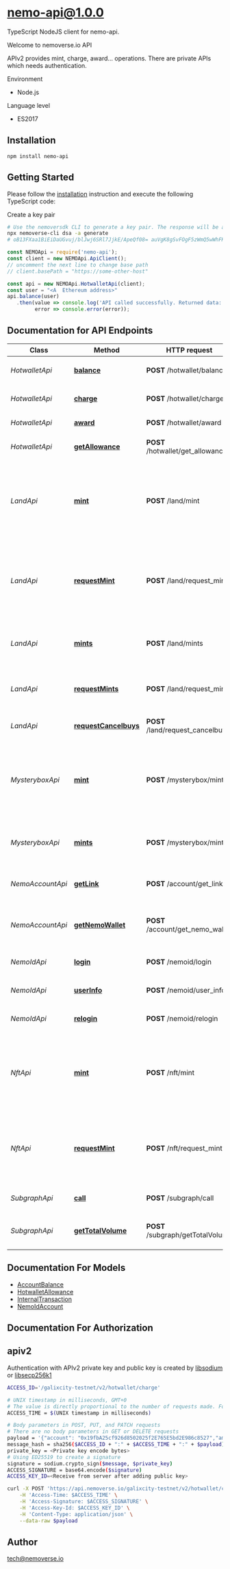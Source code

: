 # nemo-api@1.0.0

TypeScript NodeJS client for nemo-api.

Welcome to nemoverse.io API

APIv2 provides mint, charge, award... operations. There are private APIs which needs authentication.

Environment

* Node.js

Language level

* ES2017

## Installation

```shell
npm install nemo-api
```

## Getting Started

Please follow the [installation](#installation) instruction and execute the following TypeScript code:

Create a key pair
```sh
# Use the nemoversdk CLI to generate a key pair. The response will be a private key and a public key
npx nemoverse-cli dsa -a generate
# oB13FXaa1BiEiDaUGvuj/blJwj6SRl7JjkE/ApeQf08= auVgK8gSvFOgF5zWmQ5wWhFKImyl5/ka59dcRZtzcDA=
```

```typescript
const NEMOApi = require('nemo-api');
const client = new NEMOApi.ApiClient();
// uncomment the next line to change base path
// client.basePath = "https://some-other-host"

const api = new NEMOApi.HotwalletApi(client);
const user = "<A  Ethereum address>"
api.balance(user)
   .then(value => console.log('API called successfully. Returned data: ', value.body),
         error => console.error(error));
```

## Documentation for API Endpoints

Class | Method | HTTP request | Description
------------ | ------------- | ------------- | -------------
*HotwalletApi* | [**balance**](./HotwalletApi.md#balance) | **POST** /hotwallet/balance | Account's hotwallet information
*HotwalletApi* | [**charge**](./HotwalletApi.md#charge) | **POST** /hotwallet/charge | Deduct balance from the user's account
*HotwalletApi* | [**award**](./HotwalletApi.md#award) | **POST** /hotwallet/award | Award token to user
*HotwalletApi* | [**getAllowance**](./HotwalletApi.md#getAllowance) | **POST** /hotwallet/get_allowance | Get user's approval for the service
*LandApi* | [**mint**](./LandApi.md#mint) | **POST** /land/mint | Send a transaction to mint an NFT Land and transfer it to an account, executed by the minter. Get UUID of NFT Land if successful
*LandApi* | [**requestMint**](./LandApi.md#requestMint) | **POST** /land/request_mint | Send a transaction to mint an NFT Land and transfer it to an account, executed by the user. Get UUID of NFT Land if successful
*LandApi* | [**mints**](./LandApi.md#mints) | **POST** /land/mints | Send batch transaction to mint multiple NFT Land, executed by the minter
*LandApi* | [**requestMints**](./LandApi.md#requestMints) | **POST** /land/request_mints | Send batch transaction to mint multiple NFT Land, executed by the user
*LandApi* | [**requestCancelbuys**](./LandApi.md#requestCancelbuys) | **POST** /land/request_cancelbuys | Send batch request cancel buy
*MysteryboxApi* | [**mint**](./MysteryboxApi.md#mint) | **POST** /mysterybox/mint | Send a transaction to mint an NFT BOX and transfer it to an account, executed by the minter. Get UUID of NFT if successful
*MysteryboxApi* | [**mints**](./MysteryboxApi.md#mints) | **POST** /mysterybox/mints | Send batch transaction to mint multiple NFT BOX, executed by the minter
*NemoAccountApi* | [**getLink**](./NemoAccountApi.md#getLink) | **POST** /account/get_link | Get a list of Metamask addresses linked to Nemo Wallet
*NemoAccountApi* | [**getNemoWallet**](./NemoAccountApi.md#getNemoWallet) | **POST** /account/get_nemo_wallet | Get the Nemo Wallet address that is linked from the Metamask address
*NemoIdApi* | [**login**](./NemoIdApi.md#login) | **POST** /nemoid/login | Login and get NemoIdAccount's information
*NemoIdApi* | [**userInfo**](./NemoIdApi.md#userInfo) | **POST** /nemoid/user_info | Get NemoIdAccount's information
*NemoIdApi* | [**relogin**](./NemoIdApi.md#relogin) | **POST** /nemoid/relogin | Relogin and get NemoIdAccount's information
*NftApi* | [**mint**](./NftApi.md#mint) | **POST** /nft/mint | Send a transaction to mint an NFT and transfer it to an account, executed by the minter. Get UUID of NFT if successful
*NftApi* | [**requestMint**](./NftApi.md#requestMint) | **POST** /nft/request_mint | Send a transaction to mint an NFT and transfer it to an account, executed by the user. Get UUID of NFT if successful
*SubgraphApi* | [**call**](./SubgraphApi.md#call) | **POST** /subgraph/call | Execute a GraphQL query on subgraph
*SubgraphApi* | [**getTotalVolume**](./SubgraphApi.md#getTotalVolume) | **POST** /subgraph/getTotalVolume | Calculate the total volume of the marketplace on the subgraph


## Documentation For Models

 - [AccountBalance](./AccountBalance.md)
 - [HotwalletAllowance](./HotwalletAllowance.md)
 - [InternalTransaction](./InternalTransaction.md)
 - [NemoIdAccount](./NemoIdAccount.md)


## Documentation For Authorization


## apiv2

Authentication with APIv2 private key and public key is created by [libsodium](https://libsodium.gitbook.io) or [libsecp256k1](https://github.com/bitcoin-core/secp256k1)

```bash
ACCESS_ID='/galixcity-testnet/v2/hotwallet/charge'

# UNIX timestamp in milliseconds, GMT+0
# The value is directly proportional to the number of requests made. For example, in systems that generate multiple requests simultaneously, a sequential counter must be used because ACCESS_TIME(request n+1) > ACCESS_TIME(request n).
ACCESS_TIME = $(UNIX timestamp in milliseconds)

# Body parameters in POST, PUT, and PATCH requests
# There are no body parameters in GET or DELETE requests
payload = '{"account": "0x19fbA25cf926d8502025f2E765E5bd2E986c8527","amount": "1000000"}'
message_hash = sha256($ACCESS_ID + ":" + $ACCESS_TIME + ":" + $payload)
private_key = <Private key encode bytes>
# Using ED25519 to create a signature
signature = sodium.crypto_sign($message, $private_key)
ACCESS_SIGNATURE = base64.encode($signature)
ACCESS_KEY_ID=<Receive from server after adding public key>

curl -X POST 'https://api.nemoverse.io/galixcity-testnet/v2/hotwallet/charge' \
    -H 'Access-Time: $ACCESS_TIME' \
    -H 'Access-Signature: $ACCESS_SIGNATURE' \
    -H 'Access-Key-Id: $ACCESS_KEY_ID' \
    -H 'Content-Type: application/json' \
    --data-raw $payload
```


## Author

tech@nemoverse.io


